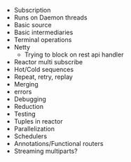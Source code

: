 - Subscription
- Runs on Daemon threads
- Basic source
- Basic intermediaries
- Terminal operations
- Netty
    - Trying to block on rest api handler
- Reactor multi subscribe
- Hot/Cold sequences
- Repeat, retry, replay
- Merging
- errors
- Debugging
- Reduction
- Testing
- Tuples in reactor
- Parallelization
- Schedulers
- Annotations/Functional routers
- Streaming multiparts?



